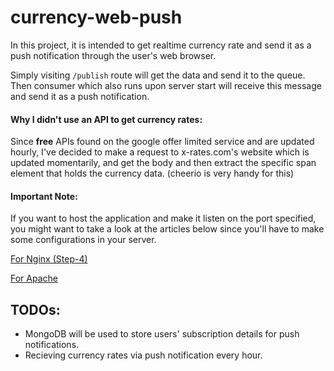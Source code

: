 # currency-web-push
In this project, it is intended to get realtime currency rate and send it as a push notification through the user's web browser.

Simply visiting `/publish` route will get the data and send it to the queue. Then consumer which also runs upon server start will receive this message and send it as a push notification.

#### Why I didn't use an API to get currency rates: 
Since **free** APIs found on the google offer limited service and are updated hourly, I've decided to make a request to x-rates.com's website which is updated momentarily, and get the body and then extract the specific span element that holds the currency data. (cheerio is very handy for this)

#### Important Note:
If you want to host the application and make it listen on the port specified, you might want to take a look at the articles below since you'll have to make some configurations in your server. 

[For Nginx (Step-4)](https://www.digitalocean.com/community/tutorials/how-to-set-up-a-node-js-application-for-production-on-ubuntu-18-04 )


[For Apache](https://blog.cloudboost.io/get-apache-and-node-working-together-on-the-same-domain-with-javascript-ajax-requests-39db51959b79)

## TODOs:

- MongoDB will be used to store users' subscription details for push notifications.
- Recieving currency rates via push notification every hour.